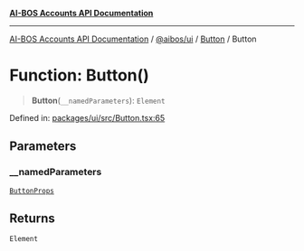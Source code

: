 [**AI-BOS Accounts API Documentation**](../../../../README.md)

***

[AI-BOS Accounts API Documentation](../../../../README.md) / [@aibos/ui](../../README.md) / [Button](../README.md) / Button

# Function: Button()

> **Button**(`__namedParameters`): `Element`

Defined in: [packages/ui/src/Button.tsx:65](https://github.com/pohlai88/accounts/blob/48103fb36d28b2b9bfb33472b6de2f719773cde9/packages/ui/src/Button.tsx#L65)

## Parameters

### \_\_namedParameters

[`ButtonProps`](../interfaces/ButtonProps.md)

## Returns

`Element`
